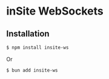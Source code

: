 # inSite WebSockets

## Installation

```sh
$ npm install insite-ws
```

Or

```sh
$ bun add insite-ws
```
